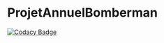 # ProjetAnnuelBomberman

[![Codacy Badge](https://api.codacy.com/project/badge/Grade/b5baea04c7ea4d1f84bba1c4067dbd87)](https://www.codacy.com/app/robinfruitet/ProjetAnnuelBomberman?utm_source=github.com&utm_medium=referral&utm_content=Dieumi/ProjetAnnuelBomberman&utm_campaign=badger)